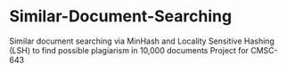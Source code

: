 # Similar-Document-Searching
Similar document searching via MinHash and Locality Sensitive Hashing (LSH) to find possible plagiarism in 10,000 documents
Project for CMSC-643
